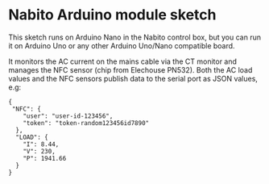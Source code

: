 # Nabito Arduino module sketch

This sketch runs on Arduino Nano in the Nabito control box, but you can run it on Arduino Uno or any other Arduino Uno/Nano compatible board.

It monitors the AC current on the mains cable via the CT monitor and manages the NFC sensor (chip from Elechouse PN532).
Both the AC load values and the NFC sensors publish data to the serial port as JSON values, e.g:

```
{
 "NFC": {
    "user": "user-id-123456",
    "token": "token-random123456id7890"
  },
  "LOAD": {
    "I": 8.44,
    "V": 230,
    "P": 1941.66
  }
}
```

